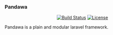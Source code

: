 ### Pandawa

<p align="center">
<a href="https://github.com/pandawa/pandawa/actions"><img src="https://github.com/pandawa/pandawa/actions/workflows/unit-tests.yaml/badge.svg" alt="Build Status"></a>
<a href="https://packagist.org/packages/pandawa/pandawa"><img src="https://img.shields.io/packagist/l/pandawa/pandawa" alt="License"></a>
</p>

Pandawa is a plain and modular laravel framework.
